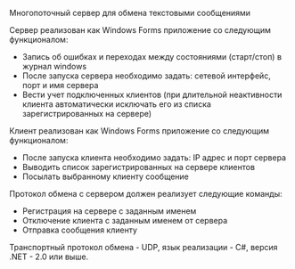 Многопоточный сервер для обмена текстовыми сообщениями

Сервер реализован как Windows Forms приложение со следующим функционалом:
- Запись об ошибках и переходах между состояниями (старт/стоп) в журнал windows
- После запуска сервера необходимо задать: сетевой интерфейс, порт и имя сервера
- Вести учет подключенных клиентов (при длительной неактивности клиента автоматически исключать его из списка зарегистрированных на сервере)

Клиент реализован как Windows Forms приложение со следующим функционалом:

- После запуска клиента необходимо задать: IP адрес и порт сервера
- Выводить список зарегистрированных на сервере клиентов
- Посылать выбранному клиенту сообщение

Протокол обмена с сервером должен реализует следующие команды:

- Регистрация на сервере с заданным именем
- Отключение клиента с заданным именем от сервера
- Отправка сообщения клиенту

Транспортный протокол обмена - UDP, язык реализации - C#, версия .NET - 2.0 или выше.
